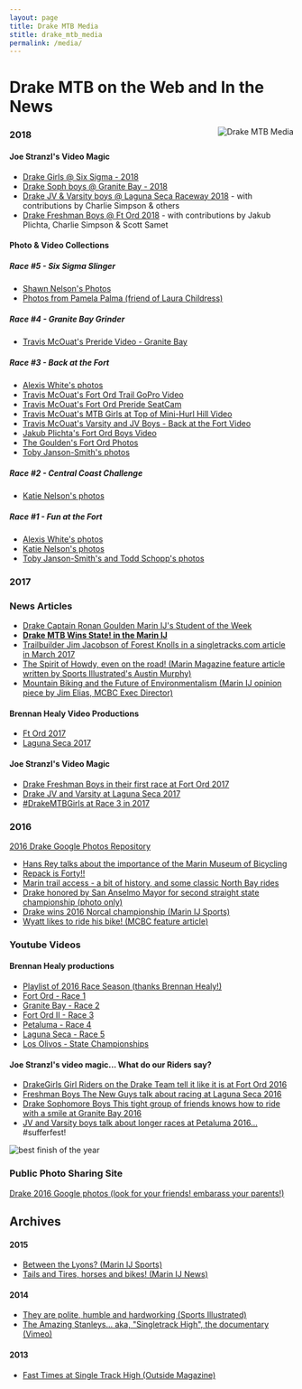 ```yaml
---
layout: page
title: Drake MTB Media
stitle: drake_mtb_media
permalink: /media/
---
```


# Drake MTB on the Web and In the News

<img src="{{site.baseurl}}/images/media.jpg" align="right" alt="Drake MTB Media" style="margin: 0 0 10px 10px;">

### 2018

#### Joe Stranzl's Video Magic
 * <a href="https://www.youtube.com/watch?v=OUsakC64100" target="_blank">Drake Girls @ Six Sigma - 2018</a>
 * <a href="https://www.youtube.com/watch?v=os0f6S0e5yw" target="_blank">Drake Soph boys @ Granite Bay - 2018</a>
 * <a href="https://www.youtube.com/watch?v=yY7FlzVAQFg&t=325s" target="_blank">Drake JV & Varsity boys @ Laguna Seca Raceway 2018</a> - with contributions by Charlie Simpson & others
 * <a href="https://www.youtube.com/watch?v=gqAgymmV_Eg&t=53s" target="_blank">Drake Freshman Boys @ Ft Ord 2018</a> - with contributions by Jakub Plichta, Charlie Simpson & Scott Samet
 
#### Photo & Video Collections
##### Race #5 - Six Sigma Slinger
* <a href="https://www.amazon.com/photos/groups/share/laht4u9TSfqkxXKnTTJ0iw.lVrBaWqb4rjF4kuFoouL-s" target="_blank">Shawn Nelson's Photos</a>
* <a href="https://pamelapalma.smugmug.com/Sports/Nor-Cal-League-at-Six-Sigma-Ranch" target="_blank">Photos from Pamela Palma (friend of Laura Childress)</a>



##### Race #4 - Granite Bay Grinder
* <a href="https://youtu.be/D607c3S0tSs" target="_blank">Travis McOuat's Preride Video - Granite Bay</a>

##### Race #3 - Back at the Fort
* <a href="https://photos.app.goo.gl/ieRkrX698iIS5els2" target="_blank">Alexis White's photos</a>
* <a href="https://youtu.be/B20DoRskrvw" target="_blank">Travis McOuat's Fort Ord Trail GoPro Video</a>
* <a href="https://youtu.be/jMuDC23LO4U" target="_blank">Travis McOuat's Fort Ord Preride SeatCam</a>
* <a href="https://youtu.be/O4xrmu54pSU" target="_blank">Travis McOuat's MTB Girls at Top of Mini-Hurl Hill Video</a>
* <a href="https://youtu.be/QfsC2jxuMpc" target="_blank">Travis McOuat's Varsity and JV Boys - Back at the Fort Video</a>
* <a href="https://youtu.be/fYB4NwlOSAw" target="_blank">Jakub Plichta's Fort Ord Boys Video</a>
* <a href="https://photos.app.goo.gl/yrcgwL3PV6agi4Mh1" target="_blank">The Goulden's Fort Ord Photos</a>
* <a href="https://photos.app.goo.gl/YGQu8a61o3FPh4Ne2" target="_blank">Toby Janson-Smith's photos</a>

##### Race #2 - Central Coast Challenge
* <a href="https://www.amazon.com/photos/share/ISp3SKjiNN8W63UYhNOSKPmvqkb9zoQIKg16LKYfICZ" target="_blank">Katie Nelson's photos</a>

##### Race #1 - Fun at the Fort
* <a href="https://photos.app.goo.gl/F6yg0l6K3AhReYPA2" target="_blank">Alexis White's photos</a>
* <a href="https://www.amazon.com/photos/share/cLI5xfK4XsamjbU5DSAbqedcflZslFCAaXvJqxQ7y6z" target="_blank">Katie Nelson's photos</a>
* <a href="https://photos.app.goo.gl/cRVCY8WokisYJ2VD2" target="_blank">Toby Janson-Smith's and Todd Schopp's photos</a>


### 2017

### News Articles
* [Drake Captain Ronan Goulden Marin IJ's Student of the Week](http://www.marinij.com/article/NO/20171029/FEATURES/171029793)
* [<b>Drake MTB Wins State! in the Marin IJ</b>](http://www.marinij.com/sports/20170515/mountain-biking-drake-repeats-as-state-champion-tam-runner-up-san-marin-second-in-division-ii)
* [Trailbuilder Jim Jacobson of Forest Knolls in a singletracks.com article in March 2017](https://www.singletracks.com/blog/mtb-trails/marins-trail-king-profile-of-a-trail-builder)
* [The Spirit of Howdy, even on the road! (Marin Magazine feature article written by Sports Illustrated's Austin Murphy)](http://www.marinmagazine.com/March-2017/Sharing-the-Road/)
* [Mountain Biking and the Future of Environmentalism (Marin IJ opinion piece by Jim Elias, MCBC Exec Director)](http://www.marinij.com/opinion/20170218/marin-voice-bike-access-to-trails-and-environmental-sustainability)

#### Brennan Healy Video Productions
* [Ft Ord 2017](https://www.youtube.com/watch?v=ubgbmzYe9YA)
* [Laguna Seca 2017](https://www.youtube.com/watch?v=pqR9wSEq9Ho)

#### Joe Stranzl's Video Magic
 * [Drake Freshman Boys in their first race at Fort Ord 2017](https://www.youtube.com/watch?v=nvABfshenuo)
 * [Drake JV and Varsity at Laguna Seca 2017](https://www.youtube.com/watch?v=L-r5J5Dfc_Y)
 * [#DrakeMTBGirls at Race 3 in 2017](hthttps://www.youtube.com/watch?v=0N8iXa_M5oE)


### 2016

[2016 Drake Google Photos Repository](https://goo.gl/photos/YpAmTJrjciYyz6YK7)

* [Hans Rey talks about the importance of the Marin Museum of Bicycling](http://www.pinkbike.com/news/hans-rey-mountain-bike-hall-of-fame-matters-2016.html)
* [Repack is Forty!!](http://www.bikebiz.com/news/read/repack-is-forty-on-friday/020215)
* [Marin trail access - a bit of history, and some classic North Bay rides](http://www.sonomanews.com/lifestyle/6117603-181/classic-north-bay-mountain-biking?artslide=0)
* [Drake honored by San Anselmo Mayor for second straight state championship (photo only)]({{site.baseurl}}/images/townhall_2016.jpg)
* [Drake wins 2016 Norcal championship (Marin IJ Sports)](http://www.marinij.com/sports/20160508/marin-briefs-drake-claims-norcal-mountain-biking-championship)
* [Wyatt likes to ride his bike! (MCBC feature article)](http://www.marinbike.org/news/offroad/wyatt-miceli-i-like-to-ride-my-bicycle-2016/)

### Youtube Videos

#### Brennan Healy productions
* [Playlist of 2016 Race Season (thanks Brennan Healy!)](https://www.youtube.com/playlist?list=PL0iTUF9DuZ1x_c4RF76xzyjkk74hDrDP8)
* [Fort Ord - Race 1](https://www.youtube.com/watch?v=f01G-DY5t8U)
* [Granite Bay - Race 2](https://www.youtube.com/watch?v=44Ppm4UQnOg)
* [Fort Ord II - Race 3](https://www.youtube.com/watch?v=R5JKbUAZUbI)
* [Petaluma - Race 4](https://www.youtube.com/watch?v=0T9F4Gw1AvQ)
* [Laguna Seca - Race 5](https://www.youtube.com/watch?v=GnPXnqkWIlU)
* [Los Olivos - State Championships](https://www.youtube.com/watch?v=M23T6-XmA2I)

#### Joe Stranzl's video magic... What do our Riders say?
 * [DrakeGirls  Girl Riders on the Drake Team tell it like it is at Fort Ord 2016](https://www.youtube.com/watch?v=YUfSNj7cHpQ)
 * [Freshman Boys  The New Guys talk about racing at Laguna Seca 2016](https://www.youtube.com/watch?v=-oozGRhEk1E)
 * [Drake Sophomore Boys  This tight group of friends knows how to ride with a smile at Granite Bay 2016](https://www.youtube.com/watch?v=jVMlhFWBko0)
 * [JV and Varsity boys talk about longer races at Petaluma 2016…](https://www.youtube.com/watch?v=moe36leZhhk)  #sufferfest!

![best finish of the year]({{site.baseurl}}/images/race_finish.JPG)

### Public Photo Sharing Site

[Drake 2016 Google photos (look for your friends! embarass your parents!)](https://goo.gl/photos/YpAmTJrjciYyz6YK7)


## Archives

#### 2015
* [Between the Lyons? (Marin IJ Sports)](http://www.marinij.com/sports/20150512/prep-mountain-biking-lyons-trying-to-help-drake-get-back-on-top-at-state-race)
* [Tails and Tires, horses and bikes! (Marin IJ News)](http://www.marinij.com/article/NO/20150307/NEWS/150309851)

#### 2014
* [They are polite, humble and hardworking (Sports Illustrated)](http://www.si.com/edge/2014/03/30/drake-highs-mountain-biking-dynasty)
* [The Amazing Stanleys... aka, "Singletrack High", the documentary (Vimeo)](https://vimeo.com/95958080)

#### 2013
* [Fast Times at Single Track High (Outside Magazine)](http://www.outsideonline.com/1918441/fast-times-singletrack-high)
